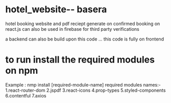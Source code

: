 # hotel_website--  basera
 hotel booking website and pdf reciept generate on confirmed booking on react.js 
 can also be used in firebase for third party verifications

a backend can also be build upon this code ... this code is fully on frontend

# to run install the required modules on npm
Example : nmp install [required-module-name]
required modules names:-
1.react-router-dom
2.jspdf
3.react-icons
4.prop-types
5.styled-components
6.contentful
7.axios

